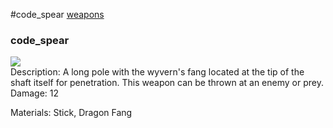 #code_spear
<a href="/posts/wiki/weapons">weapons</a>
<div class="iteminfo">
<h3>code_spear</h3>
<img class="pixelimage" src="https://dragon-force-studio.com/images/EF_wiki/code_spear.png">

</div>
Description:  A long pole with the wyvern's fang located at the tip of the shaft itself for penetration.  This weapon can be thrown at an enemy or prey.
Damage:  12 

Materials:  Stick,  Dragon Fang